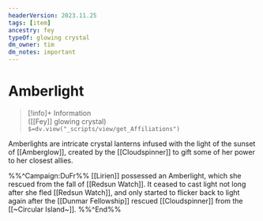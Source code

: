```yaml
---
headerVersion: 2023.11.25
tags: [item]
ancestry: fey
typeOf: glowing crystal
dm_owner: tim
dm_notes: important
---
```

# Amberlight
>[!info]+ Information  
> ([[Fey]] glowing crystal)  
> `$=dv.view("_scripts/view/get_Affiliations")`

Amberlights are intricate crystal lanterns infused with the light of the sunset of [[Amberglow]], created by the [[Cloudspinner]] to gift some of her power to her closest allies. 

%%^Campaign:DuFr%%
[[Lirien]] possessed an Amberlight, which she rescued from the fall of [[Redsun Watch]]. It ceased to cast light not long after she fled [[Redsun Watch]], and only started to flicker back to light again after the [[Dunmar Fellowship]] rescued [[Cloudspinner]] from the [[~Circular Island~]]. 
%%^End%%
